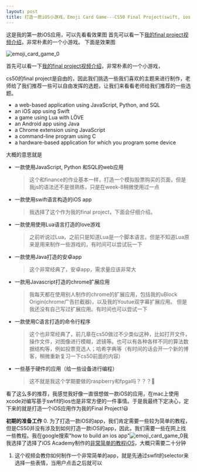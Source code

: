 ```yaml
---
layout: post
title: 打造一款iOS小游戏，Emoji Card Game---CS50 Final Project(swift, ios)
---
```

这是我的第一款iOS应用，可以先看看效果图
首先可以看一下[我的final project视频介绍](https://www.youtube.com/watch?v=tZj4Tcr7Qyc)，非常朴素的一个小游戏。
下面是效果图

![emoji_card_game_0](/images/cs50/cs50_final_project_emoji_card_game_0.png)


首先可以看一下[我的final project视频介绍](https://www.youtube.com/watch?v=tZj4Tcr7Qyc)，非常朴素的一个小游戏，

cs50的final project是自由的，因此我们挑选一些我们喜欢的主题来进行制作，老师给了我们推荐一些可以自由发挥的选题，让我们来看看老师给我们推荐的一些选题。
- a web-based application using JavaScript, Python, and SQL
- an iOS app using Swift
- a game using Lua with LÖVE
- an Android app using Java
- a Chrome extension using JavaScript
- a command-line program using C
- a hardware-based application for which you program some device

大概的意思就是
- 一款使用JavaScript, Python 和SQL的web应用
    >这个和finance的作业基本一样，打造一个模拟股票购买的页面，但是我js的语法还不是很熟练，只是在week-8稍微使用过一点
- 一款使用swift语言构造的iOS app
    >我选择了这个作为我的final project，下面会仔细介绍。
- 一款使用使用Lua语言打造的love游戏
    >之前听说过Lua，之前只是知道Lua是一个脚本语言。但是不知道Lua原来是用来制作一些游戏的，有时间可以尝试玩一下
- 一款使用Java打造的安卓app
    >这个非常经典了，安卓app，需求量应该非常大
- 一款用Javascript打造的chrome扩展应用
    >我每天都在使用别人制作的chrome的扩展应用，包括我的uBlock Origin(chrome广告拦截器)，以及我的Youtue双字幕扩展应用。
    但是我还没有自己写过扩展应用。有时间也可以尝试一下
- 一款使用C语言打造的命令行程序
    > 这个也非常经典了，前几章在cs50做过不少类似这种，比如打开文件，操作文件，对图像进行模糊，滤镜等。也可以有各种各样不同的算法数据结构等，例如投票竞选人；哈希字典等（有时间的话会开一个新的博客，稍微重新复习一下cs50前面的内容）
- 一些基于硬件的应用（给一些设备进行编程）
    > 这不就是我这个学期要做的raspberry和fpga吗？？？🤔️

看了这么多的推荐，我感觉我好像一直很想做一款iOS的应用，在mac上使用xcode对编写基于swfif的ios也是非常方便的一件事情。于是我最终下定决心，定下来的就是打造一个iOS应用作为我的Final Project!😃

**初期的准备工作**
0. 为了打造一款iOS的app，我们肯定需要一些较为简单的教程，但是CS50并没有涉及到如何打造一款iOS的app，因此，我们需要一些在网上找一些教程。我在google搜索"how to build an ios app"![emoji_card_game_0](/images/cs50/cs50_final_project_emoji_card_game_1.png)我
我选择了选择了iOS Academy制作的[非常简单的教程iOS](https://www.youtube.com/watch?v=nqTcAzPS3oc)，大概只需要二十分钟
1. 这个视频会教你如何制作一个非常简单的app，就是先通过swfit的selector来选择一些表情，当用户点击之后就可以